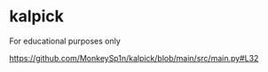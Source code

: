 # kalpick
For educational purposes only

https://github.com/MonkeySp1n/kalpick/blob/main/src/main.py#L32
